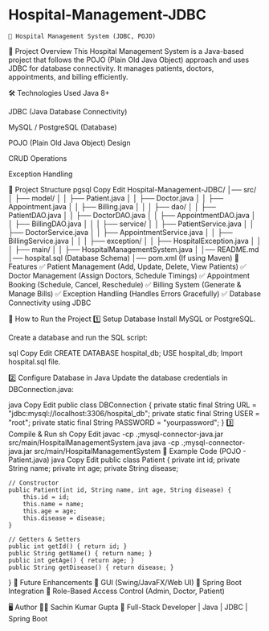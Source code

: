 # Hospital-Management-JDBC
    🏥 Hospital Management System (JDBC, POJO)
📌 Project Overview
This Hospital Management System is a Java-based project that follows the POJO (Plain Old Java Object) approach and uses JDBC for database connectivity. It manages patients, doctors, appointments, and billing efficiently.

🛠 Technologies Used
Java 8+

JDBC (Java Database Connectivity)

MySQL / PostgreSQL (Database)

POJO (Plain Old Java Object) Design

CRUD Operations

Exception Handling

📂 Project Structure
pgsql
Copy
Edit
Hospital-Management-JDBC/
│── src/
│   ├── model/
│   │   ├── Patient.java
│   │   ├── Doctor.java
│   │   ├── Appointment.java
│   │   ├── Billing.java
│   │
│   ├── dao/
│   │   ├── PatientDAO.java
│   │   ├── DoctorDAO.java
│   │   ├── AppointmentDAO.java
│   │   ├── BillingDAO.java
│   │
│   ├── service/
│   │   ├── PatientService.java
│   │   ├── DoctorService.java
│   │   ├── AppointmentService.java
│   │   ├── BillingService.java
│   │
│   ├── exception/
│   │   ├── HospitalException.java
│   │
│   ├── main/
│   │   ├── HospitalManagementSystem.java
│
│── README.md
│── hospital.sql (Database Schema)
│── pom.xml (If using Maven)
📌 Features
✅ Patient Management (Add, Update, Delete, View Patients)
✅ Doctor Management (Assign Doctors, Schedule Timings)
✅ Appointment Booking (Schedule, Cancel, Reschedule)
✅ Billing System (Generate & Manage Bills)
✅ Exception Handling (Handles Errors Gracefully)
✅ Database Connectivity using JDBC

📖 How to Run the Project
1️⃣ Setup Database
Install MySQL or PostgreSQL.

Create a database and run the SQL script:

sql
Copy
Edit
CREATE DATABASE hospital_db;
USE hospital_db;
Import hospital.sql file.

2️⃣ Configure Database in Java
Update the database credentials in DBConnection.java:

java
Copy
Edit
public class DBConnection {
    private static final String URL = "jdbc:mysql://localhost:3306/hospital_db";
    private static final String USER = "root";
    private static final String PASSWORD = "yourpassword";
}
3️⃣ Compile & Run
sh
Copy
Edit
javac -cp .;mysql-connector-java.jar src/main/HospitalManagementSystem.java
java -cp .;mysql-connector-java.jar src/main/HospitalManagementSystem
📝 Example Code (POJO - Patient.java)
java
Copy
Edit
public class Patient {
    private int id;
    private String name;
    private int age;
    private String disease;
    
    // Constructor
    public Patient(int id, String name, int age, String disease) {
        this.id = id;
        this.name = name;
        this.age = age;
        this.disease = disease;
    }

    // Getters & Setters
    public int getId() { return id; }
    public String getName() { return name; }
    public int getAge() { return age; }
    public String getDisease() { return disease; }
}
🚀 Future Enhancements
🔹 GUI (Swing/JavaFX/Web UI)
🔹 Spring Boot Integration
🔹 Role-Based Access Control (Admin, Doctor, Patient)

🖥️ Author
👨‍💻 Sachin Kumar Gupta
📍 Full-Stack Developer | Java | JDBC | Spring Boot

